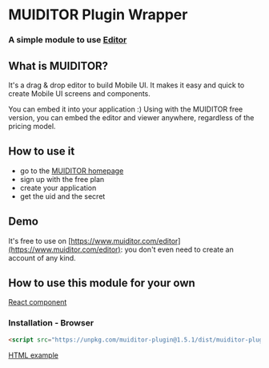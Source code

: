 # MUIDITOR Plugin Wrapper
### A simple module to use [Editor](https://www.muiditor.com/editor)

## What is MUIDITOR?
It's a drag & drop editor to build Mobile UI. It makes it easy and quick to create Mobile UI screens and components.

You can embed it into your application :) Using with the MUIDITOR free version, you can embed the editor and viewer anywhere, regardless of the pricing model.

## How to use it

* go to the [MUIDITOR homepage](https://www.muiditor.com/signup)
* sign up with the free plan
* create your application
* get the uid and the secret

## Demo

It's free to use on [https://www.muiditor.com/editor](https://www.muiditor.com/editor): you don't even need to create an account of any kind.

## How to use this module for your own

[React component](./examples/react-sample/README.md)

### Installation - Browser

```html
<script src="https://unpkg.com/muiditor-plugin@1.5.1/dist/muiditor-plugin.min.js"></script>
```

[HTML example](./examples/browser-sample/index.html)
